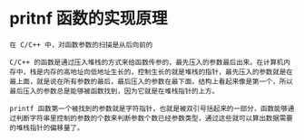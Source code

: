 # pritnf 函数的实现原理
    在 C/C++ 中，对函数参数的扫描是从后向前的

    C/C++ 的函数是通过压入堆栈的方式来给函数传参的，最先压入的参数最后出来。在计算机内存中，栈是内存的高地址向低地址生长的，控制生长的就是堆栈的指针，最先压入的参数就是在最上面，就是说在所有参数的最后，最后压入的参数在最下面，结构上看起来像是第一个，所以最后压入的参数总是能够被函数找到，因为它就是在堆栈指针的上方。

    printf 函数第一个被找到的参数就是字符指针，也就是被双引号括起来的一部分，函数能够通过判断字符串里控制的参数的个数来判断参数个数已经参数类型，通过这些就可以算出数据需要的堆栈指针的偏移量了。